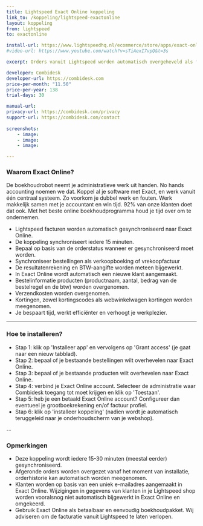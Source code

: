 ```yaml
---
title: Lightspeed Exact Online koppeling
link_to: /koppeling/lightspeed-exactonline
layout: koppeling
from: lightspeed
to: exactonline

install-url: https://www.lightspeedhq.nl/ecommerce/store/apps/exact-online-boekhouding/
#video-url: https://www.youtube.com/watch?v=sTiAexI7vpQ&t=3s

excerpt: Orders vanuit Lightspeed worden automatisch overgeheveld als facturen of boekingen in Exact Online. 

developer: Combidesk  
developer-url: https://combidesk.com
price-per-month: "11.50"
price-per-year: 138
trial-days: 30

manual-url: 
privacy-url: https://combidesk.com/privacy
support-url: https://combidesk.com/contact
      
screenshots:
    - image: 
    - image: 
    - image: 

---
```

### Waarom Exact Online?
De boekhoudrobot neemt je administratieve werk uit handen. No hands accounting noemen we dat. Koppel al je software met Exact, en werk vanuit één centraal systeem. Zo voorkom je dubbel werk en fouten. Werk makkelijk samen met je accountant en win tijd. 92% van onze klanten doet dat ook. Met het beste online boekhoudprogramma houd je tijd over om te ondernemen.


* Lightspeed facturen worden automatisch gesynchroniseerd naar Exact Online.
* De koppeling synchroniseert iedere 15 minuten.
* Bepaal op basis van de orderstatus wanneer er gesynchroniseerd moet worden.
* Synchroniseer bestellingen als verkoopboeking of vrekoopfactuur
* De resultatenrekening en BTW-aangifte worden meteen bijgewerkt.
* In Exact Online wordt automatisch een nieuwe klant aangemaakt.
* Bestelinformatie producten (productnaam, aantal, bedrag van de bestelregel en de btw) worden overgenomen. 
* Verzendkosten worden overgenomen.
* Kortingen, zowel kortingscodes als webwinkelwagen kortingen worden meegenomen.
* Je bespaart tijd, werkt efficiënter en verhoogt je werkplezier.

---

### Hoe te installeren?
* Stap 1: klik op 'Installeer app' en vervolgens op 'Grant access' (je gaat naar een nieuw tabblad).
* Stap 2: bepaal of je bestaande bestellingen wilt overhevelen naar Exact Online.
* Stap 3: bepaal of je bestaande producten wilt overhevelen naar Exact Online.
* Stap 4: verbind je Exact Online account. Selecteer de administratie waar Combidesk toegang tot moet krijgen en klik op 'Toestaan'.
* Stap 5: heb je een betaald Exact Online account? Configureer dan eventueel je grootboekrekening en/of factuur profiel.
* Stap 6: klik op 'installeer koppeling' (nadien wordt je automatisch teruggeleid naar je onderhoudscherm van je webshop).

--

### Opmerkingen
* Deze koppeling wordt iedere 15-30 minuten (meestal eerder) gesynchroniseerd.
* Afgeronde orders worden overgezet vanaf het moment van installatie, orderhistorie kan automatisch worden meegenomen.
* Klanten worden op basis van een uniek e-mailadres aangemaakt in Exact Online. Wijzigingen in gegevens van klanten in je Lightspeed shop worden vooralsnog niet automatisch bijgewerkt in Exact Online en omgekeerd.
* Gebruik Exact Online als betaalbaar en eenvoudig boekhoudpakket. Wij adviseren om de facturatie vanuit Lightspeed te laten verlopen.